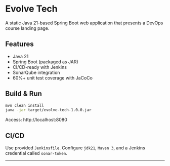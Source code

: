 # Evolve Tech

A static Java 21-based Spring Boot web application that presents a DevOps course landing page.

## Features

- Java 21
- Spring Boot (packaged as JAR)
- CI/CD-ready with Jenkins
- SonarQube integration
- 60%+ unit test coverage with JaCoCo

## Build & Run

```bash
mvn clean install
java -jar target/evolve-tech-1.0.0.jar
```

Access: http://localhost:8080

## CI/CD

Use provided `Jenkinsfile`. Configure `jdk21`, `Maven 3`, and a Jenkins credential called `sonar-token`.

---